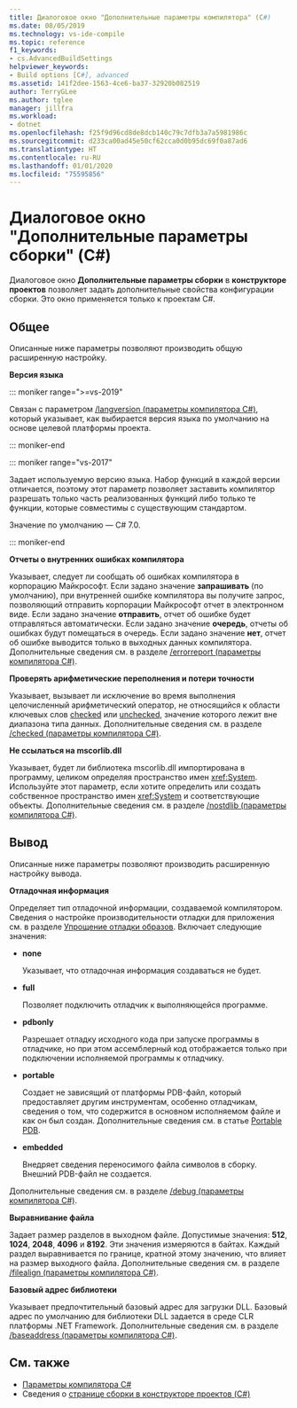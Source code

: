```yaml
---
title: Диалоговое окно "Дополнительные параметры компилятора" (C#)
ms.date: 08/05/2019
ms.technology: vs-ide-compile
ms.topic: reference
f1_keywords:
- cs.AdvancedBuildSettings
helpviewer_keywords:
- Build options [C#], advanced
ms.assetid: 141f2dee-1563-4ce6-ba37-32920b082519
author: TerryGLee
ms.author: tglee
manager: jillfra
ms.workload:
- dotnet
ms.openlocfilehash: f25f9d96cd8de8dcb140c79c7dfb3a7a5981986c
ms.sourcegitcommit: d233ca00ad45e50cf62cca0d0b95dc69f0a87ad6
ms.translationtype: HT
ms.contentlocale: ru-RU
ms.lasthandoff: 01/01/2020
ms.locfileid: "75595856"
---
```

# <a name="advanced-build-settings-dialog-box-c"></a>Диалоговое окно "Дополнительные параметры сборки" (C#)

Диалоговое окно **Дополнительные параметры сборки** в **конструкторе проектов** позволяет задать дополнительные свойства конфигурации сборки. Это окно применяется только к проектам C#.

## <a name="general"></a>Общее

Описанные ниже параметры позволяют производить общую расширенную настройку.

**Версия языка**

::: moniker range=">=vs-2019"

Связан с параметром [/langversion (параметры компилятора C#)](/dotnet/csharp/language-reference/compiler-options/langversion-compiler-option), который указывает, как выбирается версия языка по умолчанию на основе целевой платформы проекта.

::: moniker-end

::: moniker range="vs-2017"

Задает используемую версию языка. Набор функций в каждой версии отличается, поэтому этот параметр позволяет заставить компилятор разрешать только часть реализованных функций либо только те функции, которые совместимы с существующим стандартом.

Значение по умолчанию — C# 7.0.

::: moniker-end

**Отчеты о внутренних ошибках компилятора**

Указывает, следует ли сообщать об ошибках компилятора в корпорацию Майкрософт. Если задано значение **запрашивать** (по умолчанию), при внутренней ошибке компилятора вы получите запрос, позволяющий отправить корпорации Майкрософт отчет в электронном виде. Если задано значение **отправить**, отчет об ошибке будет отправляться автоматически. Если задано значение **очередь**, отчеты об ошибках будут помещаться в очередь. Если задано значение **нет**, отчет об ошибке выводится только в выходных данных компилятора. Дополнительные сведения см. в разделе [/errorreport (параметры компилятора C#)](/dotnet/csharp/language-reference/compiler-options/errorreport-compiler-option).

**Проверять арифметические переполнения и потери точности**

Указывает, вызывает ли исключение во время выполнения целочисленный арифметический оператор, не относящийся к области ключевых слов [checked](/dotnet/csharp/language-reference/keywords/checked) или [unchecked](/dotnet/csharp/language-reference/keywords/unchecked), значение которого лежит вне диапазона типа данных. Дополнительные сведения см. в разделе [/checked (параметры компилятора C#)](/dotnet/csharp/language-reference/compiler-options/checked-compiler-option).

**Не ссылаться на mscorlib.dll**

Указывает, будет ли библиотека mscorlib.dll импортирована в программу, целиком определяя пространство имен <xref:System>. Используйте этот параметр, если хотите определить или создать собственное пространство имен <xref:System> и соответствующие объекты. Дополнительные сведения см. в разделе [/nostdlib (параметры компилятора C#)](/dotnet/csharp/language-reference/compiler-options/nostdlib-compiler-option).

## <a name="output"></a>Вывод

Описанные ниже параметры позволяют производить расширенную настройку вывода.

**Отладочная информация**

Определяет тип отладочной информации, создаваемой компилятором. Сведения о настройке производительности отладки для приложения см. в разделе [Упрощение отладки образов](/dotnet/framework/debug-trace-profile/making-an-image-easier-to-debug). Включает следующие значения:

- **none**

   Указывает, что отладочная информация создаваться не будет.

- **full**

   Позволяет подключить отладчик к выполняющейся программе.

- **pdbonly**

   Разрешает отладку исходного кода при запуске программы в отладчике, но при этом ассемблерный код отображается только при подключении исполняемой программы к отладчику.

- **portable**

   Создает не зависящий от платформы PDB-файл, который предоставляет другим инструментам, особенно отладчикам, сведения о том, что содержится в основном исполняемом файле и как он был создан. Дополнительные сведения см. в статье [Portable PDB](https://github.com/dotnet/core/blob/master/Documentation/diagnostics/portable_pdb.md).

- **embedded**

   Внедряет сведения переносимого файла символов в сборку. Внешний PDB-файл не создается.

Дополнительные сведения см. в разделе [/debug (параметры компилятора C#)](/dotnet/csharp/language-reference/compiler-options/debug-compiler-option).

**Выравнивание файла**

Задает размер разделов в выходном файле. Допустимые значения: **512**, **1024**, **2048**, **4096** и **8192**. Эти значения измеряются в байтах. Каждый раздел выравнивается по границе, кратной этому значению, что влияет на размер выходного файла. Дополнительные сведения см. в разделе [/filealign (параметры компилятора C#)](/dotnet/csharp/language-reference/compiler-options/filealign-compiler-option).

**Базовый адрес библиотеки**

Указывает предпочтительный базовый адрес для загрузки DLL. Базовый адрес по умолчанию для библиотеки DLL задается в среде CLR платформы .NET Framework. Дополнительные сведения см. в разделе [/baseaddress (параметры компилятора C#)](/dotnet/csharp/language-reference/compiler-options/baseaddress-compiler-option).

## <a name="see-also"></a>См. также

- [Параметры компилятора C#](/dotnet/csharp/language-reference/compiler-options/index)
- Сведения о [странице сборки в конструкторе проектов (C#)](../../ide/reference/build-page-project-designer-csharp.md)
